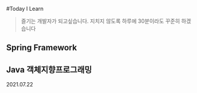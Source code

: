 #Today I Learn
>즐기는 개발자가 되고싶습니다. 지치지 않도록 하루에 30분이라도 꾸준히 하겠습니다

## Spring Framework


## Java 객체지향프로그래밍

2021.07.22
